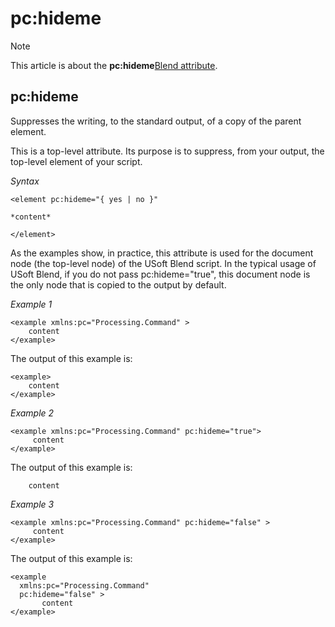 # pc:hideme



> [!NOTE]
> This article is about the **pc:hideme**[](/docs/Repositories/Blend%20directives)[Blend attribute](/docs/Repositories/Blend%20attributes).

## **pc:hideme**

Suppresses the writing, to the standard output, of a copy of the parent element.

This is a top-level attribute. Its purpose is to suppress, from your output, the top-level element of your script.

*Syntax*
 

```
<element pc:hideme="{ yes | no }"

*content*

</element>
```

As the examples show, in practice, this attribute is used for the document node (the top-level node) of the USoft Blend script. In the typical usage of USoft Blend, if you do not pass pc:hideme="true", this document node is the only node that is copied to the output by default.

*Example 1*

```language-xml
<example xmlns:pc="Processing.Command" >
    content
</example>
```

The output of this example is:

```language-xml
<example>
    content
</example>
```

*Example 2*

```language-xml
<example xmlns:pc="Processing.Command" pc:hideme="true">
     content
</example>
```

The output of this example is:

```language-xml
    content
```

*Example 3*

```language-xml
<example xmlns:pc="Processing.Command" pc:hideme="false" >
     content  
</example>
```

The output of this example is:

```language-xml
<example
  xmlns:pc="Processing.Command"
  pc:hideme="false" >
       content
</example>
```

 
